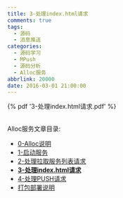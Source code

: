 ```yaml
---
title: 3-处理index.html请求
comments: true
tags:
  - 源码
  - 消息推送
categories:
  - 源码学习
  - MPush
  - 源码分析
  - Alloc服务
abbrlink: 20000
date: 2016-03-01 21:00:00
---
```



{% pdf '3-处理index.html请求.pdf' %}


<br>
 Alloc服务文章目录:

* [0-Alloc说明](../0-Alloc说明)
* [1-启动服务](../1-启动服务)
* [2-处理拉取服务列表请求](../2-处理拉取服务列表请求)
* **[3-处理index.html请求](../3-处理index.html请求)**
* [4-处理PUSH请求](../4-处理PUSH请求)
* [打包部署说明](../打包部署说明)
